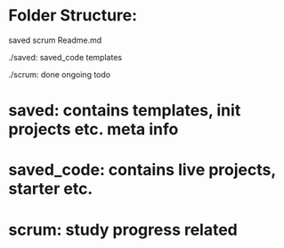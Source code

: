 # Folder Structure:

saved  scrum  Readme.md

./saved:
saved_code  templates

./scrum:
done  ongoing  todo


# saved: contains templates, init projects etc. meta info 
# saved_code: contains live projects, starter etc. 
# scrum: study progress related 
